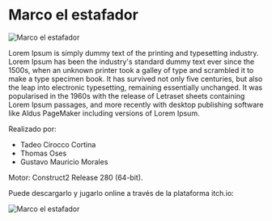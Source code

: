# Marco el estafador

![Marco el estafador](https://img.itch.zone/aW1nLzkzMTY2MTYuanBn/315x250%23c/m%2F7vPG.jpg)


Lorem Ipsum is simply dummy text of the printing and typesetting industry. Lorem Ipsum has been the industry's standard dummy text ever since the 1500s, when an unknown printer took a galley of type and scrambled it to make a type specimen book. It has survived not only five centuries, but also the leap into electronic typesetting, remaining essentially unchanged. It was popularised in the 1960s with the release of Letraset sheets containing Lorem Ipsum passages, and more recently with desktop publishing software like Aldus PageMaker including versions of Lorem Ipsum.

Realizado por:
- Tadeo Cirocco Cortina
- Thomas Oses
- Gustavo Mauricio Morales  

Motor: Construct2 Release 280 (64-bit).

Puede descargarlo y jugarlo online a través de la plataforma itch.io:

![Marco el estafador](https://escueladavinci.itch.io/marco-el-estafador)

